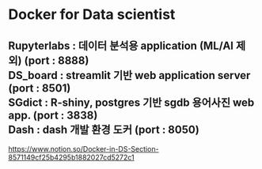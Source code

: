 # Docker for Data scientist

Rupyterlabs : 데이터 분석용 application (ML/AI 제외) (port : 8888)  
DS_board : streamlit 기반 web application server (port : 8501)  
SGdict : R-shiny, postgres 기반 sgdb 용어사진 web app. (port : 3838)  
Dash : dash 개발 환경 도커 (port : 8050)  
---
https://www.notion.so/Docker-in-DS-Section-8571149cf25b4295b1882027cd5272c1
